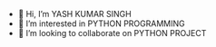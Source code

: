 - 👋 Hi, I’m YASH KUMAR SINGH
- 👀 I’m interested in PYTHON PROGRAMMING
- 💞️ I’m looking to collaborate on PYTHON PROJECT


<!---
CODSOFTyks/CODSOFTyks is a ✨ special ✨ repository because its `README.md` (this file) appears on your GitHub profile.
You can click the Preview link to take a look at your changes.
--->
